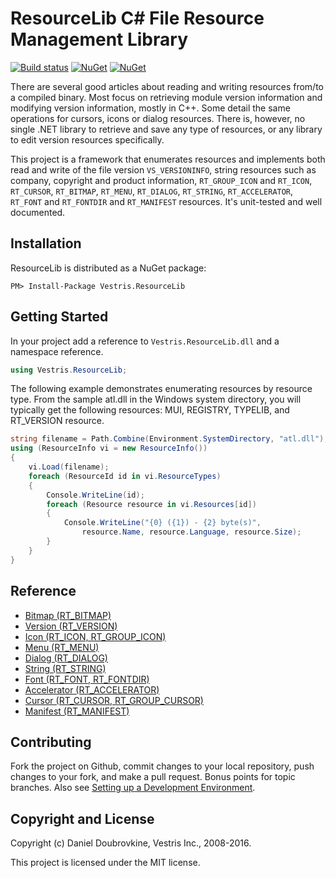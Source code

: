 ResourceLib C# File Resource Management Library
===============================================

[![Build status](https://ci.appveyor.com/api/projects/status/7deynnff1qboipkb/branch/master?svg=true)](https://ci.appveyor.com/project/thoemmi/resourcelib/branch/master)
[![NuGet](https://img.shields.io/nuget/v/Vestris.ResourceLib.svg)](https://www.nuget.org/packages/Vestris.ResourceLib/)
[![NuGet](https://img.shields.io/nuget/vpre/Vestris.ResourceLib.svg)](https://www.nuget.org/packages/Vestris.ResourceLib/absoluteLatest)

There are several good articles about reading and writing resources from/to a compiled binary. Most focus on retrieving module version information and modifying version information, mostly in C++. Some detail the same operations for cursors, icons or dialog resources. There is, however, no single .NET library to retrieve and save any type of resources, or any library to edit version resources specifically.

This project is a framework that enumerates resources and implements both read and write of the file version `VS_VERSIONINFO`, string resources such as company, copyright and product information, `RT_GROUP_ICON` and `RT_ICON`, `RT_CURSOR`, `RT_BITMAP`, `RT_MENU`, `RT_DIALOG`, `RT_STRING`, `RT_ACCELERATOR`, `RT_FONT` and `RT_FONTDIR` and `RT_MANIFEST` resources. It's unit-tested and well documented.

Installation
------------

ResourceLib is distributed as a NuGet package:

```
PM> Install-Package Vestris.ResourceLib
```

Getting Started
---------------

In your project add a reference to `Vestris.ResourceLib.dll` and a namespace reference.

``` c#
using Vestris.ResourceLib;
```

The following example demonstrates enumerating resources by resource type. From the sample atl.dll in the Windows system directory, you will typically get the following resources: MUI, REGISTRY, TYPELIB, and RT_VERSION resource.

``` c#
string filename = Path.Combine(Environment.SystemDirectory, "atl.dll");
using (ResourceInfo vi = new ResourceInfo())
{
    vi.Load(filename);
    foreach (ResourceId id in vi.ResourceTypes)
    {
        Console.WriteLine(id);
        foreach (Resource resource in vi.Resources[id])
        {
            Console.WriteLine("{0} ({1}) - {2} byte(s)",
                resource.Name, resource.Language, resource.Size);
        }
    }
}
```

Reference
---------

* [Bitmap (RT_BITMAP)](https://github.com/resourcelib/resourcelib/wiki/Bitmap-(RT_BITMAP))
* [Version (RT_VERSION)](https://github.com/resourcelib/resourcelib/wiki/Version-(RT_VERSION))
* [Icon (RT_ICON, RT_GROUP_ICON)](https://github.com/resourcelib/resourcelib/wiki/Icon-(RT_ICON,-RT_GROUP_ICON))
* [Menu (RT_MENU)](https://github.com/resourcelib/resourcelib/wiki/Menu-(RT_MENU))
* [Dialog (RT_DIALOG)](https://github.com/resourcelib/resourcelib/wiki/Dialog-(RT_DIALOG))
* [String (RT_STRING)](https://github.com/resourcelib/resourcelib/wiki/String-(RT_STRING))
* [Font (RT_FONT, RT_FONTDIR)](https://github.com/resourcelib/resourcelib/wiki/Font-(RT_FONT,-RT_FONTDIR))
* [Accelerator (RT_ACCELERATOR)](https://github.com/resourcelib/resourcelib/wiki/Accelerator-(RT_ACCELERATOR))
* [Cursor (RT_CURSOR, RT_GROUP_CURSOR)](https://github.com/resourcelib/resourcelib/wiki/Cursor-(RT_CURSOR,-RT_GROUP_CURSOR))
* [Manifest (RT_MANIFEST)](https://github.com/resourcelib/resourcelib/wiki/Manifest-(RT_MANIFEST))

Contributing
------------

Fork the project on Github, commit changes to your local repository, push changes to your fork, and make a pull request. Bonus points for topic branches. Also see [Setting up a Development Environment](https://github.com/resourcelib/resourcelib/blob/master/CONTRIBUTING.md).

Copyright and License
---------------------

Copyright (c) Daniel Doubrovkine, Vestris Inc., 2008-2016.

This project is licensed under the MIT license.
